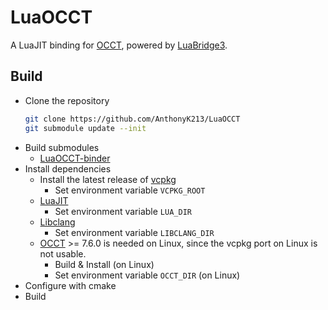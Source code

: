 # LuaOCCT

A LuaJIT binding for [OCCT](https://dev.opencascade.org/), powered by [LuaBridge3](https://github.com/kunitoki/LuaBridge3).

## Build
- Clone the repository
  ```sh
  git clone https://github.com/AnthonyK213/LuaOCCT
  git submodule update --init
  ``` 
- Build submodules
  - [LuaOCCT-binder](https://github.com/AnthonyK213/LuaOCCT-binder)
- Install dependencies
  - Install the latest release of [vcpkg](https://github.com/microsoft/vcpkg)
    - Set environment variable `VCPKG_ROOT`
  - [LuaJIT](https://github.com/LuaJIT/LuaJIT)
    - Set environment variable `LUA_DIR`
  - [Libclang](https://github.com/llvm/llvm-project)
    - Set environment variable `LIBCLANG_DIR`
  - [OCCT](https://github.com/Open-Cascade-SAS/OCCT) >= 7.6.0 is needed on Linux,
    since the vcpkg port on Linux is not usable.
    - Build & Install (on Linux)
    - Set environment variable `OCCT_DIR` (on Linux)
- Configure with cmake
- Build
